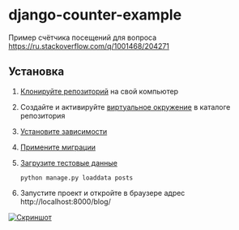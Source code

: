 # django-counter-example
Пример счётчика посещений для вопроса https://ru.stackoverflow.com/q/1001468/204271

## Установка
1. [Клонируйте репозиторий](https://help.github.com/en/articles/cloning-a-repository) на свой компьютер
2. Создайте и активируйте [виртуальное окружение](https://virtualenv.pypa.io) в каталоге репозитория
3. [Установите зависимости](https://pip.pypa.io/en/stable/user_guide/#requirements-files)
4. [Примените миграции](https://docs.djangoproject.com/en/2.2/ref/django-admin/#django-admin-migrate)
5. [Загрузите тестовые данные](https://docs.djangoproject.com/en/2.2/ref/django-admin/#django-admin-loaddata)

    ```
    python manage.py loaddata posts
    ```

6. Запустите проект и откройте в браузере адрес http://localhost:8000/blog/

[![Скриншот][1]][1]

  [1]: https://i.stack.imgur.com/fm2QW.png
